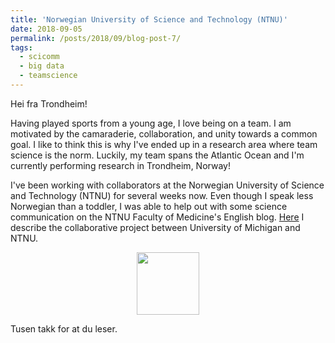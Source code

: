 ```yaml
---
title: 'Norwegian University of Science and Technology (NTNU)'
date: 2018-09-05
permalink: /posts/2018/09/blog-post-7/
tags:
  - scicomm
  - big data
  - teamscience
---
```


Hei fra Trondheim! 

Having played sports from a young age, I love being on a team. I am motivated by the camaraderie, collaboration, and unity towards a common goal. I like to think this is why I've ended up in a research area where team science is the norm. Luckily, my team spans the Atlantic Ocean and I'm currently performing research in Trondheim, Norway!

I've been working with collaborators at the Norwegian University of Science and Technology (NTNU) for several weeks now. Even though I speak less Norwegian than a toddler, I was able to help out with some science communication on the NTNU Faculty of Medicine's English blog. [Here]( https://blog.medisin.ntnu.no/using-hunt-to-study-disease-causing-genetic-variation/) I describe the collaborative project between University of Michigan and NTNU.

<center><img src="/images/Image from iOS (1).jpg" height="100"></center>  

Tusen takk for at du leser.

